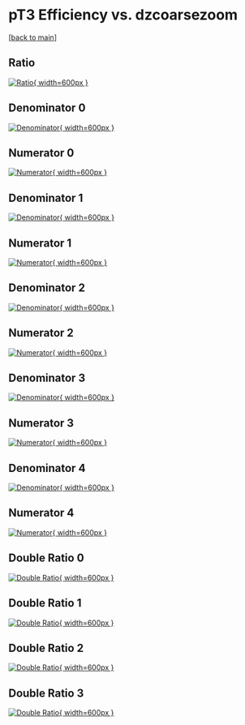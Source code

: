 # pT3 Efficiency vs. dzcoarsezoom

[[back to main](./)]



## Ratio

[![Ratio](../mtv/var/pT3_xtr_211_0_eff_dzcoarsezoom.png){ width=600px }](../mtv/var/pT3_xtr_211_0_eff_dzcoarsezoom.pdf)

## Denominator 0

[![Denominator](../mtv/den/pT3_xtr_211_0_eff_dzcoarsezoom_den0.png){ width=600px }](../mtv/den/pT3_xtr_211_0_eff_dzcoarsezoom_den0.pdf)

## Numerator 0

[![Numerator](../mtv/num/pT3_xtr_211_0_eff_dzcoarsezoom_num0.png){ width=600px }](../mtv/num/pT3_xtr_211_0_eff_dzcoarsezoom_num0.pdf)

## Denominator 1

[![Denominator](../mtv/den/pT3_xtr_211_0_eff_dzcoarsezoom_den1.png){ width=600px }](../mtv/den/pT3_xtr_211_0_eff_dzcoarsezoom_den1.pdf)

## Numerator 1

[![Numerator](../mtv/num/pT3_xtr_211_0_eff_dzcoarsezoom_num1.png){ width=600px }](../mtv/num/pT3_xtr_211_0_eff_dzcoarsezoom_num1.pdf)

## Denominator 2

[![Denominator](../mtv/den/pT3_xtr_211_0_eff_dzcoarsezoom_den2.png){ width=600px }](../mtv/den/pT3_xtr_211_0_eff_dzcoarsezoom_den2.pdf)

## Numerator 2

[![Numerator](../mtv/num/pT3_xtr_211_0_eff_dzcoarsezoom_num2.png){ width=600px }](../mtv/num/pT3_xtr_211_0_eff_dzcoarsezoom_num2.pdf)

## Denominator 3

[![Denominator](../mtv/den/pT3_xtr_211_0_eff_dzcoarsezoom_den3.png){ width=600px }](../mtv/den/pT3_xtr_211_0_eff_dzcoarsezoom_den3.pdf)

## Numerator 3

[![Numerator](../mtv/num/pT3_xtr_211_0_eff_dzcoarsezoom_num3.png){ width=600px }](../mtv/num/pT3_xtr_211_0_eff_dzcoarsezoom_num3.pdf)

## Denominator 4

[![Denominator](../mtv/den/pT3_xtr_211_0_eff_dzcoarsezoom_den4.png){ width=600px }](../mtv/den/pT3_xtr_211_0_eff_dzcoarsezoom_den4.pdf)

## Numerator 4

[![Numerator](../mtv/num/pT3_xtr_211_0_eff_dzcoarsezoom_num4.png){ width=600px }](../mtv/num/pT3_xtr_211_0_eff_dzcoarsezoom_num4.pdf)

## Double Ratio 0

[![Double Ratio](../mtv/ratio/pT3_xtr_211_0_eff_dzcoarsezoom_ratio0.png){ width=600px }](../mtv/ratio/pT3_xtr_211_0_eff_dzcoarsezoom_ratio0.pdf)

## Double Ratio 1

[![Double Ratio](../mtv/ratio/pT3_xtr_211_0_eff_dzcoarsezoom_ratio1.png){ width=600px }](../mtv/ratio/pT3_xtr_211_0_eff_dzcoarsezoom_ratio1.pdf)

## Double Ratio 2

[![Double Ratio](../mtv/ratio/pT3_xtr_211_0_eff_dzcoarsezoom_ratio2.png){ width=600px }](../mtv/ratio/pT3_xtr_211_0_eff_dzcoarsezoom_ratio2.pdf)

## Double Ratio 3

[![Double Ratio](../mtv/ratio/pT3_xtr_211_0_eff_dzcoarsezoom_ratio3.png){ width=600px }](../mtv/ratio/pT3_xtr_211_0_eff_dzcoarsezoom_ratio3.pdf)

